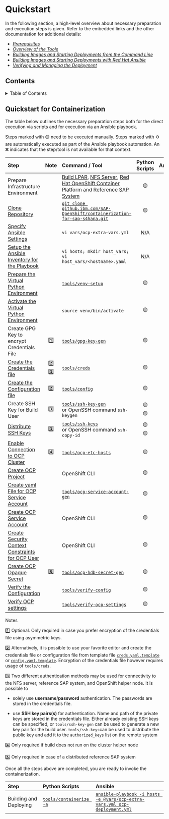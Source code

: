 <!--
  ------------------------------------------------------------------------
  Copyright 2021 IBM Corp. All Rights Reserved.

  Licensed under the Apache License, Version 2.0 (the "License");
  you may not use this file except in compliance with the License.
  You may obtain a copy of the License at

      http://www.apache.org/licenses/LICENSE-2.0

  Unless required by applicable law or agreed to in writing, software
  distributed under the License is distributed on an "AS IS" BASIS,
  WITHOUT WARRANTIES OR CONDITIONS OF ANY KIND, either express or implied.
  See the License for the specific language governing permissions and
  limitations under the License.
 -------------------------------------------------------------------------->

# Quickstart

In the following section, a high-level overview about necessary
preparation and execution steps is given.  Refer to the embedded links
and the other documentation for additional details:

- [*Prerequisites*](./PREREQUISITES.md)
- [*Overview of the Tools*](./TOOLS.md)
- [*Building Images and Starting Deployments from the Command Line*](./BUILDING-CLI.md)
- [*Building Images and Starting Deployments with Red Hat Ansible*](./ANSIBLE.md)
- [*Verifying and Managing the Deployment*](./VERIFYING-MANAGING.md)

## Contents

<details>
  <summary>Table of Contents</summary>

- [Quickstart for Containerization](#quickstart-for-containerization)

</details>


## Quickstart for Containerization

The table below outlines the necessary preparation steps both for the
direct execution via scripts and for execution via an Ansible
playbook.

Steps marked with :yellow_circle: need to be executed manually. Steps
marked with :gear: are automatically executed as part of the Ansible
playbook automation. An :x: indicates that the step/tool is not
available for that context.

| Step | Note | Command / Tool | Python Scripts | Ansible  |
|:------|:----:|:---------------|:--------------:|:--------:|
| Prepare Infrastructure Environment |  | [Build LPAR](./PREREQUISITES.md#preparation-steps-on-the-build-LPAR),  [NFS Server](./PREREQUISITES.md#setting-up-the-nfs-server), [Red Hat OpenShift Container Platform](./PREREQUISITES.md#red-hat-openshift-container-platform) and [Reference SAP System](./PREREQUISITES.md#reference-sap-system)| :yellow_circle: | :yellow_circle: |
| [Clone Repository](./PREREQUISITES.md#preparation-steps-on-the-build-LPAR) | |[```git clone github.ibm.com/SAP-OpenShift/containerization-for-sap-s4hana.git```](https://github.ibm.com/SAP-OpenShift/containerization-for-sap-s4hana.git) |:yellow_circle: | :yellow_circle: |
| [Specify Ansible Settings](./ANSIBLE.md#specifying-your-settings) || ```vi vars/ocp-extra-vars.yml```| N\/A |:yellow_circle: |
| [Setup the Ansible Inventory for the Playbook](./ANSIBLE.md#setting-up-the-inventory-for-the-playbook) || ```vi hosts; mkdir host_vars; vi host_vars/<hostname>.yaml```| N/A |:yellow_circle: |
| [Prepare the Virtual Python Environment](./PREREQUISITES.md#prepare-virtual-environment) || [```tools/venv-setup```](./TOOLS.md#tool-venv-setup) | :yellow_circle: | :gear: |
| [Activate the Virtual Python Environment](./PREREQUISITES.md#activate-the-virtual-environment) || ```source venv/bin/activate``` |:yellow_circle: | :gear: |
| Create GPG Key to encrypt Credentials File | :one: | [```tools/gpg-key-gen```](./TOOLS.md#tool-gpg-key-gen)|:yellow_circle: | :x: |
| [Create the Credentials file](./PREREQUISITES.md#preparing-the-credentials-file) | :two: :three: | [```tools/creds```](./TOOLS.md#tool-creds) |  :yellow_circle: | :gear: |
| [Create the Configuration file](./PREREQUISITES.md##preparing-the-configuration-file) |:two: | [```tools/config```](./TOOLS.md#tool-config)|:yellow_circle: | :gear: |
| Create SSH Key for Build User | :three:|[```tools/ssh-key-gen```](./TOOLS.md#tool-ssh-key-gen) <br> or OpenSSH command ```ssh-keygen``` |:yellow_circle: <br> :yellow_circle: | :x: <br> :yellow_circle: |
| [Distribute SSH Keys](./PREREQUISITES#distributing-the-ssh-keys) |:three: | [```tools/ssh-keys```](./TOOLS.md#tool-ssh-keys) <br> or OpenSSH command ```ssh-copy-id``` |:yellow_circle: <br> :yellow_circle:| :x: <br> :yellow_circle: |
| [Enable Connection to OCP Cluster](./PREREQUISITES.md#name-resolution-for-red-hat-openshift-container-platform-services) |:four:| [```tools/ocp-etc-hosts```](./TOOLS.md#tool-ocp-etc-hosts)  |:yellow_circle: | :gear: |
| [Create OCP Project](./PREREQUISITES.md#setting-up-the-project) | |OpenShift CLI |:yellow_circle: | :gear: |
| [Create yaml File for OCP Service Account](./PREREQUISITES.md#creating-the-serviceaccount) | |[```tools/ocp-service-account-gen```](./TOOLS.md#tool-ocp-service-account-gen)| :yellow_circle: | :gear: |
| [Create OCP Service Account](./PREREQUISITES.md#creating-the-serviceaccount) | |OpenShift CLI| :yellow_circle: | :gear: |
| [Create Security Context Constraints for OCP User](./PREREQUISITES.md#setting-up-the-permissions) | | OpenShift CLI | :yellow_circle: | :gear: |
| [Create OCP Opaque Secret](./PREREQUISITES.md#setting-up-the-opaque-secret) | :five: | [```tools/ocp-hdb-secret-gen```](./TOOLS.md#tool-ocp-hdb-secret-gen)| :yellow_circle: | :gear: |
| [Verify the Configuration](./PREREQUISITES.md#verifying-the-configuration-file)| |[```tools/verify-config```](./TOOLS.md#tool-verify-config)|:yellow_circle: | :gear: |
| [Verify OCP settings](./PREREQUISITES.md#verifying-red-hat-openshift-container-platform-settings) | |[```tools/verify-ocp-settings```](./TOOLS.md#tool-ocp-verify-ocp-settings)| :yellow_circle: | :gear: |

Notes

:one: Optional. Only required in case you prefer encryption of the
credentials file using asymmetric keys.

:two: Alternatively, it is possible to use your favorite editor and
create the credentials file or configuration file from template file
[`creds.yaml.template`](../creds.yaml.template) or
[`config.yaml.template`](../config.yaml.template). Encryption of the
credentials file however requires usage of ```tools/creds```.

:three: Two different authentication methods may be used for
connectivity to the NFS server, reference SAP system, and OpenShift
helper node. It is possible to

- solely use **username**/**password** authentication. The passwords
  are stored in the credentials file.

- use **SSH key pairs(s)** for authentication. Name and path of the
  private keys are stored in the credentials file. Either already
  existing SSH keys can be specified, or `tools/ssh-key-gen` can be
  used to generate a new key pair for the build
  user. `tools/ssh-keys`can be used to distribute the public key and
  add it to the `authorized_keys` list on the remote system
 
:four: Only required if build does not run on the cluster helper node

:five: Only required in case of a distributed reference SAP system

Once all the steps above are completed, you are ready to invoke the
containerization.

| Step                   | Python Scripts | Ansible  |
|:-----------------------|:---------------|:---------|
| Building and Deploying |[```tools/containerize -a```](./BUILDING-CLI.md#automatically-building-and-deploying)|[```ansible-playbook -i hosts -e @vars/ocp-extra-vars.yml ocp-deployment.yml```](./ANSIBLE.md#running-the-playbook)|
